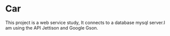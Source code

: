 # Car
This project is a web service study, It connects to a database mysql server.I am using the API Jettison and Google Gson.
